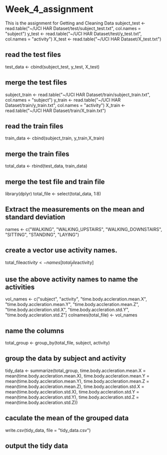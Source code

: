 # Week_4_assignment
This is the assignment for Getting and Cleaning Data
subject_test <- read.table("~/UCI HAR Dataset/test/subject_test.txt", col.names = "subject")
y_test <- read.table("~/UCI HAR Dataset/test/y_test.txt", col.names = "activity")
X_test <- read.table("~/UCI HAR Dataset/X_test.txt")
## read the test files
test_data <- cbind(subject_test, y_test, X_test)
## merge the test files
subject_train <- read.table("~/UCI HAR Dataset/train/subject_train.txt", col.names = "subject")
y_train <- read.table("~/UCI HAR Dataset/train/y_train.txt", col.names = "activity")
X_train <- read.table("~/UCI HAR Dataset/train/X_train.txt")
## read the train files
train_data <- cbind(subject_train, y_train,X_train)
## merge the train files
total_data <- rbind(test_data, train_data)
## merge the test file and train file
library(dplyr)
total_file <- select(total_data, 1:8)
## Extract the measurements on the mean and standard deviation
names <- c("WALKING", "WALKING_UPSTAIRS", "WALKING_DOWNSTAIRS", "SITTING", "STANDING", "LAYING")
## create a vector use activity names.
total_file$activity <- names[total_file$activity]
## use the above activity names to name the activities
vol_names <- c("subject", "activity", "time.body.accleration.mean.X", "time.body.accleration.mean.Y", 
               "time.body.accleration.mean.Z", "time.body.accleration.std.X", "time.body.accleration.std.Y",
               "time.body.accleration.std.Z")
colnames(total_file) <- vol_names
## name the columns
total_group <- group_by(total_file, subject, activity)
## group the data by subject and activity
tidy_data <- summarize(total_group, time.body.accleration.mean.X = mean(time.body.accleration.mean.X), 
                       time.body.accleration.mean.Y = mean(time.body.accleration.mean.Y), 
                       time.body.accleration.mean.Z = mean(time.body.accleration.mean.Z), 
                       time.body.accleration.std.X = mean(time.body.accleration.std.X), 
                       time.body.accleration.std.Y = mean(time.body.accleration.std.Y), 
                       time.body.accleration.std.Z = mean(time.body.accleration.std.Z))
## caculate the mean of the grouped data
write.csv(tidy_data, file = "tidy_data.csv")
## output the tidy data
